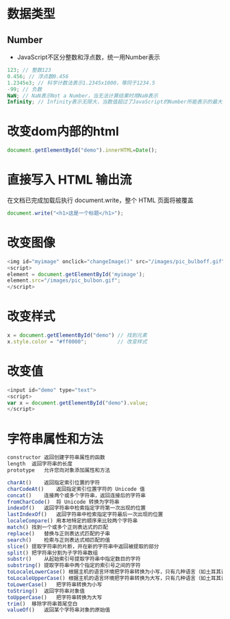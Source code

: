 # 数据类型
## Number
- JavaScript不区分整数和浮点数，统一用Number表示
```JavaScript
123; // 整数123
0.456; // 浮点数0.456
1.2345e3; // 科学计数法表示1.2345x1000，等同于1234.5
-99; // 负数
NaN; // NaN表示Not a Number，当无法计算结果时用NaN表示
Infinity; // Infinity表示无限大，当数值超过了JavaScript的Number所能表示的最大值时，就表示为Infinity
```


# 改变dom内部的html
```javascript
document.getElementById("demo").innerHTML=Date();
```

# 直接写入 HTML 输出流
在文档已完成加载后执行 document.write，整个 HTML 页面将被覆盖
```javascript
document.write("<h1>这是一个标题</h1>");
```

# 改变图像
```javascript
<img id="myimage" onclick="changeImage()" src="/images/pic_bulboff.gif" width="100" height="180">
<script>
element = document.getElementById('myimage');
element.src="/images/pic_bulbon.gif";
</script>
```

# 改变样式
```javascript
x = document.getElementById("demo") // 找到元素
x.style.color = "#ff0000";          // 改变样式
```

# 改变值
```javascript
<input id="demo" type="text">
<script>
var x = document.getElementById("demo").value;
</script>
```

# 字符串属性和方法
```javascript
constructor	返回创建字符串属性的函数
length	返回字符串的长度
prototype	允许您向对象添加属性和方法

charAt()	返回指定索引位置的字符
charCodeAt()	返回指定索引位置字符的 Unicode 值
concat()	连接两个或多个字符串，返回连接后的字符串
fromCharCode()	将 Unicode 转换为字符串
indexOf()	返回字符串中检索指定字符第一次出现的位置
lastIndexOf()	返回字符串中检索指定字符最后一次出现的位置
localeCompare()	用本地特定的顺序来比较两个字符串
match()	找到一个或多个正则表达式的匹配
replace()	替换与正则表达式匹配的子串
search()	检索与正则表达式相匹配的值
slice()	提取字符串的片断，并在新的字符串中返回被提取的部分
split()	把字符串分割为子字符串数组
substr()	从起始索引号提取字符串中指定数目的字符
substring()	提取字符串中两个指定的索引号之间的字符
toLocaleLowerCase()	根据主机的语言环境把字符串转换为小写，只有几种语言（如土耳其语）具有地方特有的大小写映射
toLocaleUpperCase()	根据主机的语言环境把字符串转换为大写，只有几种语言（如土耳其语）具有地方特有的大小写映射
toLowerCase()	把字符串转换为小写
toString()	返回字符串对象值
toUpperCase()	把字符串转换为大写
trim()	移除字符串首尾空白
valueOf()	返回某个字符串对象的原始值
```
